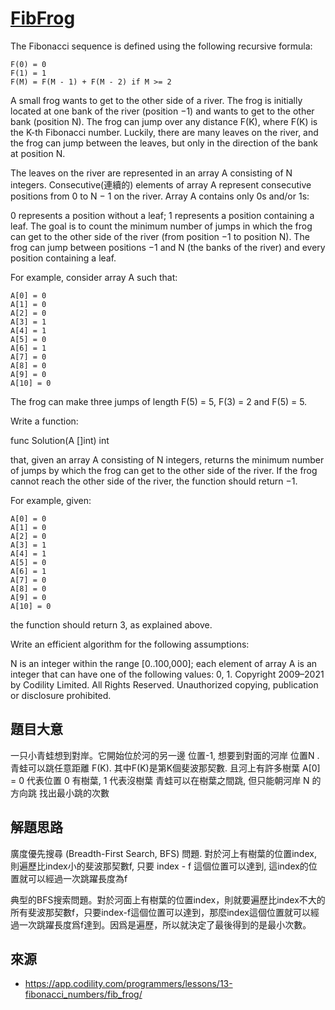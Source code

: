 # [FibFrog](https://app.codility.com/programmers/lessons/13-fibonacci_numbers/fib_frog/)

The Fibonacci sequence is defined using the following recursive formula:

    F(0) = 0
    F(1) = 1
    F(M) = F(M - 1) + F(M - 2) if M >= 2
A small frog wants to get to the other side of a river. The frog is initially located at one bank of the river (position −1) and wants to get to the other bank (position N). The frog can jump over any distance F(K), where F(K) is the K-th Fibonacci number. Luckily, there are many leaves on the river, and the frog can jump between the leaves, but only in the direction of the bank at position N.

The leaves on the river are represented in an array A consisting of N integers. Consecutive(連續的) elements of array A represent consecutive positions from 0 to N − 1 on the river. Array A contains only 0s and/or 1s:

0 represents a position without a leaf;
1 represents a position containing a leaf.
The goal is to count the minimum number of jumps in which the frog can get to the other side of the river (from position −1 to position N). The frog can jump between positions −1 and N (the banks of the river) and every position containing a leaf.

For example, consider array A such that:

    A[0] = 0
    A[1] = 0
    A[2] = 0
    A[3] = 1
    A[4] = 1
    A[5] = 0
    A[6] = 1
    A[7] = 0
    A[8] = 0
    A[9] = 0
    A[10] = 0
The frog can make three jumps of length F(5) = 5, F(3) = 2 and F(5) = 5.

Write a function:

func Solution(A []int) int

that, given an array A consisting of N integers, returns the minimum number of jumps by which the frog can get to the other side of the river. If the frog cannot reach the other side of the river, the function should return −1.

For example, given:

    A[0] = 0
    A[1] = 0
    A[2] = 0
    A[3] = 1
    A[4] = 1
    A[5] = 0
    A[6] = 1
    A[7] = 0
    A[8] = 0
    A[9] = 0
    A[10] = 0
the function should return 3, as explained above.

Write an efficient algorithm for the following assumptions:

N is an integer within the range [0..100,000];
each element of array A is an integer that can have one of the following values: 0, 1.
Copyright 2009–2021 by Codility Limited. All Rights Reserved. Unauthorized copying, publication or disclosure prohibited.


## 題目大意
一只小青蛙想到對岸。它開始位於河的另一邊 位置-1, 想要到對面的河岸 位置N . 青蛙可以跳任意距離 F(K). 其中F(K)是第K個斐波那契數.
且河上有許多樹葉 A[0] = 0 代表位置 0 有樹葉, 1 代表沒樹葉
青蛙可以在樹葉之間跳, 但只能朝河岸 N 的方向跳
找出最小跳的次數
## 解題思路
廣度優先搜尋 (Breadth-First Search, BFS) 問題.
對於河上有樹葉的位置index, 則遍歷比index小的斐波那契數f, 
只要 index - f 這個位置可以達到, 這index的位置就可以經過一次跳躍長度為f

典型的BFS搜索問題。對於河面上有樹葉的位置index，則就要遍歷比index不大的所有斐波那契數f，只要index-f這個位置可以達到，那麼index這個位置就可以經過一次跳躍長度爲f達到。因爲是遍歷，所以就決定了最後得到的是最小次數。

## 來源
* https://app.codility.com/programmers/lessons/13-fibonacci_numbers/fib_frog/